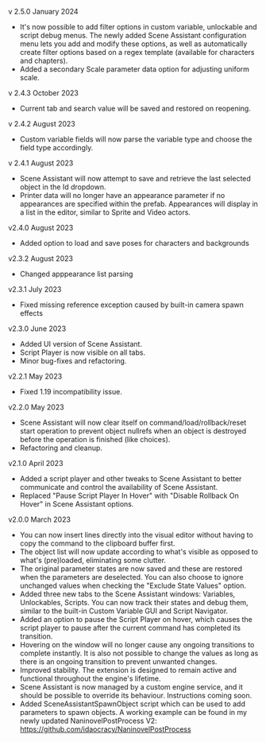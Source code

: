 v 2.5.0 January 2024
- It's now possible to add filter options in custom variable, unlockable and script debug menus. The newly added Scene Assistant configuration menu lets you add and modify these options, as well as automatically create filter options based on a regex template (available for characters and chapters).
- Added a secondary Scale parameter data option for adjusting uniform scale. 

v 2.4.3 October 2023
- Current tab and search value will be saved and restored on reopening. 

v 2.4.2 August 2023
- Custom variable fields will now parse the variable type and choose the field type accordingly.

v 2.4.1 August 2023
- Scene Assistant will now attempt to save and retrieve the last selected object in the Id dropdown.
- Printer data will no longer have an appearance parameter if no appearances are specified within the prefab. Appearances will display in a list in the editor, similar to Sprite and Video actors.  

v2.4.0 August 2023
- Added option to load and save poses for characters and backgrounds


v2.3.2 August 2023
- Changed apppearance list parsing 

v2.3.1 July 2023
- Fixed missing reference exception caused by built-in camera spawn effects

v2.3.0 June 2023
- Added UI version of Scene Assistant.
- Script Player is now visible on all tabs.
- Minor bug-fixes and refactoring.

v2.2.1 May 2023
- Fixed 1.19 incompatibility issue.

v2.2.0 May 2023
- Scene Assistant will now clear itself on command/load/rollback/reset start operation to prevent object nullrefs when an object is destroyed before the operation is finished (like choices).
- Refactoring and cleanup.

v2.1.0 April 2023
- Added a script player and other tweaks to Scene Assistant to better communicate and control the availability of Scene Assistant. 
- Replaced "Pause Script Player In Hover" with "Disable Rollback On Hover" in Scene Assistant options. 

v2.0.0 March 2023
- You can now insert lines directly into the visual editor without having to copy the command to the clipboard buffer first.
- The object list will now update according to what's visible as opposed to what's (pre)loaded, eliminating some clutter.
- The original parameter states are now saved and these are restored when the parameters are deselected. You can also choose to ignore unchanged values when checking the "Exclude State Values" option.
- Added three new tabs to the Scene Assistant windows: Variables, Unlockables, Scripts. You can now track their states and debug them, similar to the built-in Custom Variable GUI and Script Navigator.
- Added an option to pause the Script Player on hover, which causes the script player to pause after the current command has completed its transition.
- Hovering on the window will no longer cause any ongoing transitions to complete instantly. It is also not possible to change the values as long as there is an ongoing transition to prevent unwanted changes.
- Improved stability. The extension is designed to remain active and functional throughout the engine's lifetime.
- Scene Assistant is now managed by a custom engine service, and it should be possible to override its behaviour. Instructions coming soon.
- Added SceneAssistantSpawnObject script which can be used to add parameters to spawn objects. A working example can be found in my newly updated NaninovelPostProcess V2: https://github.com/idaocracy/NaninovelPostProcess
